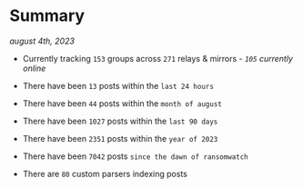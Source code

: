 
# Summary
_august 4th, 2023_

- Currently tracking `153` groups across `271` relays & mirrors - _`105` currently online_

- There have been `13` posts within the `last 24 hours`

- There have been `44` posts within the `month of august`

- There have been `1027` posts within the `last 90 days`

- There have been `2351` posts within the `year of 2023`

- There have been `7042` posts `since the dawn of ransomwatch`

- There are `80` custom parsers indexing posts
